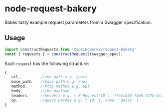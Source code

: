 # node-request-bakery
Bakes tasty example request parameters from a Swagger specification.

## Usage 
```javascript
import constructRequests from '@springworks/request-bakery'
const { requests } = constructRequests(swagger_spec);
```

Each `request` has the following structure:
```javascript
{
   url,         //the path e.g. /pets
   base_path    //base path e.g. /api
   method,      //http method e.g. GET
   body,        //the payload
   headers,     //headers e.g. {'X-Request-ID': '77e1c83b-7bb0-437b-bc50-a7a58e5660ac'}
   qs,          //query params e.g. { id: 1, name: 'daisy' }
}
```
